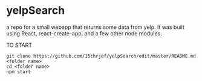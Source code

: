 # yelpSearch
a repo for a small webapp that returns some data from yelp. It was built using React, react-create-app, and a few other node modules.

TO START
```git init
git clone https://github.com/15chrjef/yelpSearch/edit/master/README.md <folder name>
cd <folder name>
npm start
```
  
 

